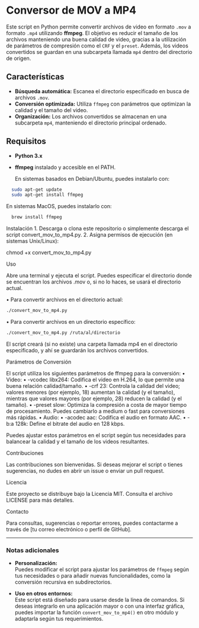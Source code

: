 # Conversor de MOV a MP4

Este script en Python permite convertir archivos de video en formato `.mov` a formato `.mp4` utilizando **ffmpeg**. El objetivo es reducir el tamaño de los archivos manteniendo una buena calidad de video, gracias a la utilización de parámetros de compresión como el `CRF` y el `preset`. Además, los videos convertidos se guardan en una subcarpeta llamada `mp4` dentro del directorio de origen.

## Características

- **Búsqueda automática:** Escanea el directorio especificado en busca de archivos `.mov`.
- **Conversión optimizada:** Utiliza `ffmpeg` con parámetros que optimizan la calidad y el tamaño del video.
- **Organización:** Los archivos convertidos se almacenan en una subcarpeta `mp4`, manteniendo el directorio principal ordenado.

## Requisitos

- **Python 3.x**  
- **ffmpeg** instalado y accesible en el PATH.
  
  En sistemas basados en Debian/Ubuntu, puedes instalarlo con:
```bash
  sudo apt-get update
  sudo apt-get install ffmpeg
```

  En sistemas MacOS, puedes instalarlo con:
```bash
  brew install ffmpeg
```

Instalación
	1.	Descarga o clona este repositorio o simplemente descarga el script convert_mov_to_mp4.py.
	2.	Asigna permisos de ejecución (en sistemas Unix/Linux):

chmod +x convert_mov_to_mp4.py



Uso

Abre una terminal y ejecuta el script. Puedes especificar el directorio donde se encuentran los archivos .mov o, si no lo haces, se usará el directorio actual.
	
• Para convertir archivos en el directorio actual:
```bash
./convert_mov_to_mp4.py
```

• Para convertir archivos en un directorio específico:
```bash
./convert_mov_to_mp4.py /ruta/al/directorio
```


El script creará (si no existe) una carpeta llamada mp4 en el directorio especificado, y ahí se guardarán los archivos convertidos.

Parámetros de Conversión

El script utiliza los siguientes parámetros de ffmpeg para la conversión:
	•	Video:
	•	-vcodec libx264: Codifica el video en H.264, lo que permite una buena relación calidad/tamaño.
	•	-crf 23: Controla la calidad del video; valores menores (por ejemplo, 18) aumentan la calidad (y el tamaño), mientras que valores mayores (por ejemplo, 28) reducen la calidad (y el tamaño).
	•	-preset slow: Optimiza la compresión a costa de mayor tiempo de procesamiento. Puedes cambiarlo a medium o fast para conversiones más rápidas.
	•	Audio:
	•	-acodec aac: Codifica el audio en formato AAC.
	•	-b:a 128k: Define el bitrate del audio en 128 kbps.

Puedes ajustar estos parámetros en el script según tus necesidades para balancear la calidad y el tamaño de los videos resultantes.

Contribuciones

Las contribuciones son bienvenidas. Si deseas mejorar el script o tienes sugerencias, no dudes en abrir un issue o enviar un pull request.

Licencia

Este proyecto se distribuye bajo la Licencia MIT. Consulta el archivo LICENSE para más detalles.

Contacto

Para consultas, sugerencias o reportar errores, puedes contactarme a través de [tu correo electrónico o perfil de GitHub].

---

### Notas adicionales

- **Personalización:**  
  Puedes modificar el script para ajustar los parámetros de `ffmpeg` según tus necesidades o para añadir nuevas funcionalidades, como la conversión recursiva en subdirectorios.

- **Uso en otros entornos:**  
  Este script está diseñado para usarse desde la línea de comandos. Si deseas integrarlo en una aplicación mayor o con una interfaz gráfica, puedes importar la función `convert_mov_to_mp4()` en otro módulo y adaptarla según tus requerimientos.
